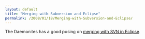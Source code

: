 ```yaml
---
layout: default
title: "Merging with Subversion and Eclipse"
permalink: /2008/01/18/Merging-with-Subversion-and-Eclipse/
---
```


<p>The Daemonites has a good posing on <a href="http://blog.daemon.com.au/index.cfm?objectid=8BD6FDD8-13D4-B1F1-48742F8EE3BEB437" target="_blank">merging with SVN in Eclipse</a>.</p>